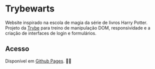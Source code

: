 # Trybewarts
Website inspirado na escola de magia da série de livros Harry Potter. Projeto da [Trybe](https://www.betrybe.com/) para treino de manipulação DOM, responsividade e a criação de interfaces de login e formulários.

## Acesso
Disponível em [Github Pages](https://pedrotrasfereti.github.io/trybe-trybewarts/). 🧙✨
